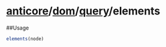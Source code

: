 # [anticore](../../../../../#reference)/[dom](../../#reference)/[query](../#reference)/<a name="reference">elements</a>

##Usage

```js
elements(node)
```